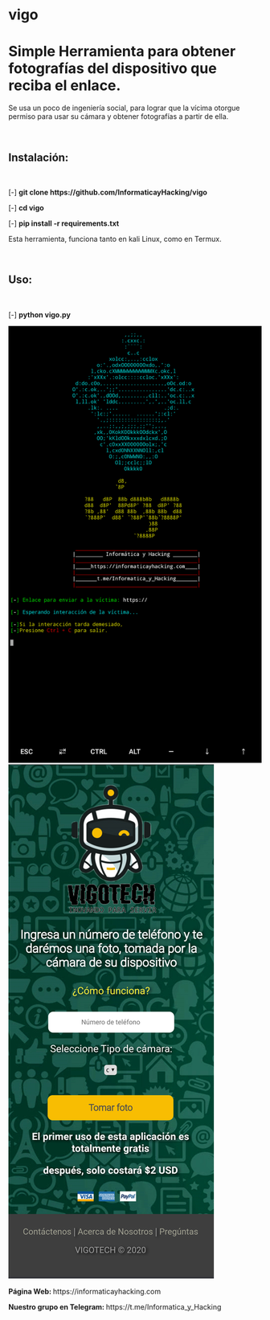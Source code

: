 # vigo
<h1>Simple Herramienta para obtener fotografías del dispositivo que reciba el enlace.</h1>
<p>Se usa un poco de ingeniería social, para lograr que la vícima otorgue permiso para usar su cámara y obtener fotografías a partir de ella.</p>
<br>
<h2>Instalación:</h2>
<br>
<p>[-] <strong>git clone https://github.com/InformaticayHacking/vigo</strong></p>
<p>[-] <strong>cd vigo</strong></p>
<p>[-] <strong>pip install -r requirements.txt</strong></p>
<p>Esta herramienta, funciona tanto en kali Linux, como en Termux.</p>
<br>
<h2>Uso:</h2>
<br>
<p>[-] <strong>python vigo.py</strong></p>
<img src="1.png">
<br>
<img src="2.png">
<p><strong>Página Web: </strong>https://informaticayhacking.com</p>
<p><strong>Nuestro grupo en Telegram: </strong>https://t.me/Informatica_y_Hacking</p>

